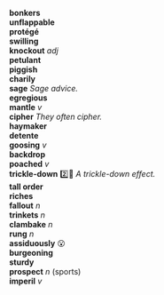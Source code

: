 __bonkers__  
__unflappable__  
__protégé__  
__swilling__  
__knockout__ _adj_  
__petulant__  
__piggish__  
__charily__  
__sage__ _Sage advice._  
__egregious__  
__mantle__ _v_  
__cipher__ _They often cipher._  
__haymaker__  
__detente__  
__goosing__ _v_  
__backdrop__  
__poached__ _v_  
__trickle-down__ :two::shit: _A trickle-down effect._  
__tall order__  
__riches__  
__fallout__ _n_  
__trinkets__ _n_  
__clambake__ _n_  
__rung__ _n_  
__assiduously__ :open_mouth:  
__burgeoning__  
__sturdy__  
__prospect__ _n_ (sports)  
__imperil__ _v_  
